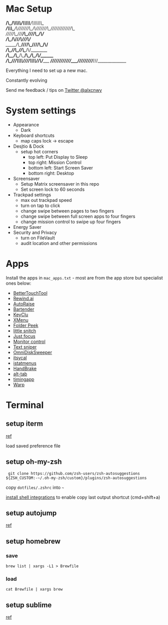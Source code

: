 # Mac Setup


______/\\\_____/\\\\\\\\\\______/\\\\\\\\\\___/\\\\\\\\\\\\\\\_        
 __/\\\\\\\___/\\\///////\\\___/\\\///////\\\_\/////////////\\\_       
  _\/////\\\__\///______/\\\___\///______/\\\_____________/\\\/__      
   _____\/\\\_________/\\\//___________/\\\//____________/\\\/____     
    _____\/\\\________\////\\\_________\////\\\_________/\\\/______    
     _____\/\\\___________\//\\\___________\//\\\______/\\\/________   
      _____\/\\\__/\\\______/\\\___/\\\______/\\\_____/\\\/__________  
       _____\/\\\_\///\\\\\\\\\/___\///\\\\\\\\\/____/\\\/____________ 
        _____\///____\/////////_______\/////////_____\///______________


Everything I need to set up a new mac.

Constantly evolving

Send me feedback / tips on [Twitter @alxcnwy](https://twitter.com/alxcnwy)

# System settings

* Appearance
	* Dark
* Keyboard shortcuts
	* map caps lock -> escape
* Desjtio & Dock
	* setup hot corners
		* top left: Put Display to Sleep
		* top right: Mission Control
		* bottom left: Start Screen Saver
		* bottom right: Desktop
* Screensaver
	* Setup Matrix screensaver in this repo
	* Set screen lock to 60 seconds
* Trackpad settings
	* max out trackpad speed
	* turn on tap to click
	* change swipe between pages to two fingers
	* change swipe between full screen apps to four fingers
	* change mission control to swipe up four fingers
* Energy Saver
* Security and Privacy
	* turn on FileVault
	* audit location and other permissions

# Apps
Install the apps in `mac_apps.txt` - most are from the app store but specialist ones below:
* [BetterTouchTool](https://folivora.ai/)
* [Rewind.ai](https://www.rewind.ai/)
* [AutoRaise](https://github.com/sbmpost/AutoRaise/blob/master/AutoRaise.dmg)
* [Bartender](https://www.macbartender.com/)
* [KeyClu](https://github.com/Anze/KeyCluCask/releases/tag/v0.26)
* [XMenu](https://www.devontechnologies.com/apps/freeware)
* [Folder Peek](https://apps.apple.com/us/app/folder-peek/id1615988943?mt=12)
* [little snitch](https://www.obdev.at/products/littlesnitch/download.html)
* [Just focus](https://getjustfocus.com/?ref=just-focus-mac)
* [Monitor control](https://github.com/MonitorControl/MonitorControl)
* [Text sniper](https://textsniper.app/)
* [OmniDiskSweeper](https://www.omnigroup.com/more)
* [itsycal](https://www.mowglii.com/itsycal/datetime.html)
* [istatmenus](https://bjango.com/mac/istatmenus/)
* [HandBrake](https://handbrake.fr/)
* [alt-tab](https://alt-tab-macos.netlify.app/)
* [timingapp](https://timingapp.com)
* [Warp](https://app.warp.dev/)

# Terminal
## setup iterm
[ref](https://www.freecodecamp.org/news/how-to-configure-your-macos-terminal-with-zsh-like-a-pro-c0ab3f3c1156/)

load saved preference file

## setup oh-my-zsh

` git clone https://github.com/zsh-users/zsh-autosuggestions ${ZSH_CUSTOM:-~/.oh-my-zsh/custom}/plugins/zsh-autosuggestions`

copy `dotfiles/.zshrc` into `~`

[install shell integrations](https://itectec.com/superuser/macos-copy-the-output-of-the-last-command-in-iterm2/) to enable copy last output shortcut (cmd+shift+a)

## setup autojump
[ref](https://github.com/wting/autojump)

## setup homebrew

### save
`brew list | xargs -L1 > Brewfile`

### load
`cat Brewfile | xargs brew`

## setup sublime
[ref](https://webdesign.tutsplus.com/articles/simple-visual-enhancements-for-better-coding-in-sublime-text--webdesign-18052)

